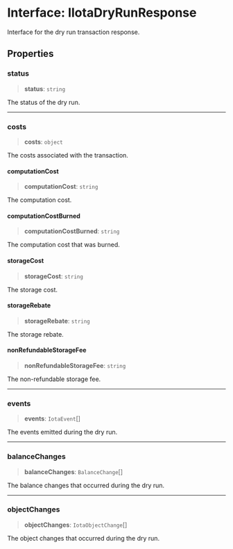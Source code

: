 # Interface: IIotaDryRunResponse

Interface for the dry run transaction response.

## Properties

### status

> **status**: `string`

The status of the dry run.

***

### costs

> **costs**: `object`

The costs associated with the transaction.

#### computationCost

> **computationCost**: `string`

The computation cost.

#### computationCostBurned

> **computationCostBurned**: `string`

The computation cost that was burned.

#### storageCost

> **storageCost**: `string`

The storage cost.

#### storageRebate

> **storageRebate**: `string`

The storage rebate.

#### nonRefundableStorageFee

> **nonRefundableStorageFee**: `string`

The non-refundable storage fee.

***

### events

> **events**: `IotaEvent`[]

The events emitted during the dry run.

***

### balanceChanges

> **balanceChanges**: `BalanceChange`[]

The balance changes that occurred during the dry run.

***

### objectChanges

> **objectChanges**: `IotaObjectChange`[]

The object changes that occurred during the dry run.
